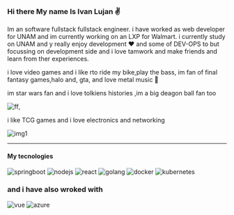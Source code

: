 ### Hi there My name Is Ivan Lujan ✌
Im an software fullstack fullstack engineer. i have worked as web developer for UNAM and im currently working on an LXP for Walmart.
i currently study on UNAM and y really enjoy development ❤ and some of DEV-OPS to but focussing on development side and i love tamwork and  make friends and learn from ther experiences.   

i love video games and i like rto ride my bike,play the bass, im fan of final fantasy games,halo and, gta, and love metal music 🤘  

im star wars fan and i love tolkiens histories ,im a big deagon ball fan too

![ff](https://thumbs.gfycat.com/GentleMinorCaudata-small.gif),

i like TCG games and i love electronics and networking 

![img1](https://lh3.googleusercontent.com/proxy/eH4XvXZGRzovznIBsLn-2i7sNp_XK2sH3GBK8fCvpZXhS4rOgOHH2ZxJZ-r9UTd79Gjqw21JaCiH0ZuiaJ1pJ1_FCcJE7XmcuawsuxRpDlSpEmDMiApbXtL1H71lEs5e8IobKu8vFw4VZUPeOGgIsfGj1n2Q2oXYzNuuO0ELJ-so)  

--- 
#### My tecnologies

![springboot](https://miro.medium.com/max/256/0*Qrh5x0L5XWFRvA9P.png)
![nodejs](https://yigitnot.com/wp-content/uploads/2016/02/node-js-logo.png)
![react](https://seeklogo.com/images/R/react-logo-7B3CE81517-seeklogo.com.png)
![golang](https://shockbyte.files.wordpress.com/2019/09/golang-logo-2.png)
![docker](https://d1q6f0aelx0por.cloudfront.net/product-logos/644d2f15-c5db-4731-a353-ace6235841fa-registry.png)
![kubernetes](https://miro.medium.com/max/512/1*7zB3cmxgYiu1J-KqLC5gPw.png)


### and i have also wroked with


![vue](https://cdn.iconscout.com/icon/free/png-256/vuejs-1175052.png)
![azure](https://assets.cloud.im/prod/ux1/images/logos/azure/azure-2x.png)

<!--
**Darthsoviet/Darthsoviet** is a ✨ _special_ ✨ repository because its `README.md` (this file) appears on your GitHub profile.

Here are some ideas to get you started:

- 🔭 I’m currently working on ...
- 🌱 I’m currently learning ...
- 👯 I’m looking to collaborate on ...
- 🤔 I’m looking for help with ...
- 💬 Ask me about ...
- 📫 How to reach me: ...
- 😄 Pronouns: ...
- ⚡ Fun fact: ...
-->

